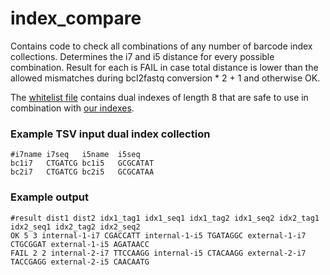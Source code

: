# index_compare

Contains code to check all combinations of any number of barcode index collections. Determines the i7 and i5 distance for every possible combination. Result for each is FAIL in case total distance is
lower than the allowed mismatches during bcl2fastq conversion * 2 + 1 and otherwise OK.

The [whitelist file](whitelisted_dual_indexes.tsv) contains dual indexes of length 8 that are safe to use in combination with [our indexes](hmf_indexes_dual_8.tsv).

### Example TSV input dual index collection
    #i7name i7seq   i5name  i5seq
    bc1i7   CTGATCG bc1i5   GCGCATAT
    bc2i7   CTGATCG bc2i5   GCGCATAA

### Example output
    #result dist1 dist2 idx1_tag1 idx1_seq1 idx1_tag2 idx1_seq2 idx2_tag1 idx2_seq1 idx2_tag2 idx2_seq2
    OK 5 3 internal-1-i7 CGACCATT internal-1-i5 TGATAGGC external-1-i7 CTGCGGAT external-1-i5 AGATAACC
    FAIL 2 2 internal-2-i7 TTCCAAGG internal-i5 CTACAAGG external-2-i7 TACCGAGG external-2-i5 CAACAATG
 